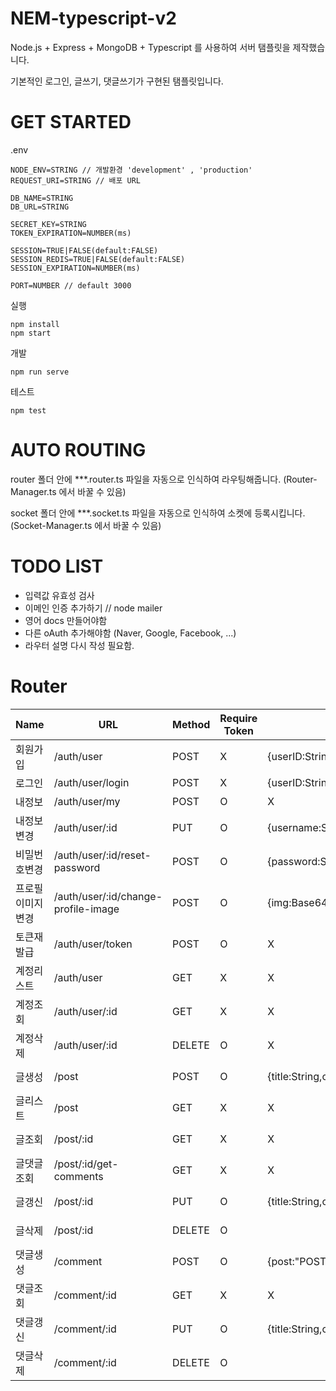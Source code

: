 # NEM-typescript-v2

Node.js + Express + MongoDB + Typescript 를 사용하여 서버 탬플릿을 제작했습니다.

기본적인 로그인, 글쓰기, 댓글쓰기가 구현된 탬플릿입니다.

# GET STARTED

.env

```
NODE_ENV=STRING // 개발환경 'development' , 'production'
REQUEST_URI=STRING // 배포 URL

DB_NAME=STRING
DB_URL=STRING

SECRET_KEY=STRING
TOKEN_EXPIRATION=NUMBER(ms)

SESSION=TRUE|FALSE(default:FALSE)
SESSION_REDIS=TRUE|FALSE(default:FALSE)
SESSION_EXPIRATION=NUMBER(ms)

PORT=NUMBER // default 3000
```

실행

```
npm install
npm start
```

개발

```
npm run serve
```

테스트

```
npm test
```

# AUTO ROUTING

router 폴더 안에 \*\*\*.router.ts 파일을 자동으로 인식하여 라우팅해줍니다. (Router-Manager.ts 에서 바꿀 수 있음)

socket 폴더 안에 \*\*\*.socket.ts 파일을 자동으로 인식하여 소켓에 등록시킵니다. (Socket-Manager.ts 에서 바꿀 수 있음)

# TODO LIST

-   입력값 유효성 검사
-   이메인 인증 추가하기 // node mailer
-   영어 docs 만들어야함
-   다른 oAuth 추가해야함 (Naver, Google, Facebook, ...)
-   라우터 설명 다시 작성 필요함.

# Router

| Name             | URL                                  | Method | Require Token | Request                                         | Response                             |
| ---------------- | ------------------------------------ | ------ | ------------- | ----------------------------------------------- | ------------------------------------ |
| 회원가입         | /auth/user                          | POST   | X             | {userID:String,password:String,username:String} | {result: true}                       |
| 로그인           | /auth/user/login                    | POST   | X             | {userID:String,password:String}                 | {result: true,data:"TOKEN"}          |
| 내정보           | /auth/user/my                       | POST   | O             | X                                               | {result:true,data:"USER_DATA"}       |
| 내정보변경       | /auth/user/:id                      | PUT    | O             | {username:String}                               | {result:true}                        |
| 비밀번호변경     | /auth/user/:id/reset-password       | POST   | O             | {password:String}                               | {result:true}                        |
| 프로필이미지변경 | /auth/user/:id/change-profile-image | POST   | O             | {img:Base64}                                    | {result:true}                        |
| 토큰재발급       | /auth/user/token                    | POST   | O             | X                                               | {result: true,data:"TOKEN"}          |
| 계정리스트       | /auth/user                          | GET    | X             | X                                               | {result: true,data:["USER DATA"]}    |
| 계정조회         | /auth/user/:id                      | GET    | X             | X                                               | {result: true,data:"USER DATA"}      |
| 계정삭제         | /auth/user/:id                      | DELETE | O             | X                                               | {result: true}                       |
| 글생성           | /post                                | POST   | O             | {title:String,content:String}                   | {result: true,data:"POST DATA"}      |
| 글리스트         | /post                                | GET    | X             | X                                               | {result: true,data:["POST DATA"]}    |
| 글조회           | /post/:id                            | GET    | X             | X                                               | {result: true,data:"POST DATA"}      |
| 글댓글조회       | /post/:id/get-comments               | GET    | X             | X                                               | {result: true,data:["COMMENT DATA"]} |
| 글갱신           | /post/:id                            | PUT    | O             | {title:String,content:String}                   | {result: true,data:"POST DATA"}      |
| 글삭제           | /post/:id                            | DELETE | O             |                                                 | {result: true,data:"POST DATA"}      |
| 댓글생성         | /comment                             | POST   | O             | {post:"POST ID",content:String}                 | {result: true,data:"COMMENT DATA"}   |
| 댓글조회         | /comment/:id                         | GET    | X             | X                                               | {result: true,data:"COMMENT DATA"}   |
| 댓글갱신         | /comment/:id                         | PUT    | O             | {title:String,content:String}                   | {result: true,data:"COMMENT DATA"}   |
| 댓글삭제         | /comment/:id                         | DELETE | O             |                                                 | {result: true,data:"COMMENT DATA"}   |
